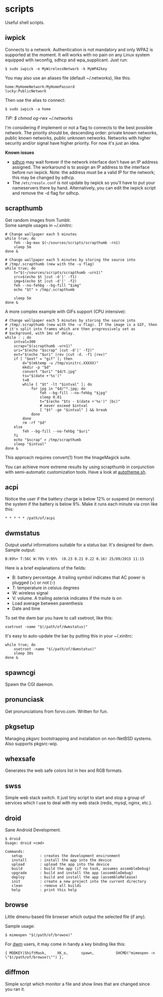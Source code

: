 scripts
=======
Useful shell scripts.

iwpick
------
Connects to a network. Authentication is not mandatory and only WPA2 is supported at the moment. It will works with no pain on any Linux system equipped with iwconfig, sdhcp and wpa_supplicant. Just run:

	$ sudo iwpick -e MyWirelessNetwork -k MyWPA2key

You may also use an aliases file (default ~/.networks), like this:

	home:MyHomeNetwork:MyHomePassord
	lucky:PublicNetwork
	
Then use the alias to connect:

	$ sudo iwpick -a home

*TIP: $ chmod og-rwx ~/.networks*

I'm considering if implement or not a flag to connects to the best possible network. The priority should be, descending order: private known networks, public known networks, public unknown networks. Networks with higher security and/or signal have higher priority. For now it's just an idea.

**Known issues**
- [sdhcp](http://git.2f30.org/sdhcp/) may wait forever if the network interface don't have an IP address assigned. The workaround is to assign an IP address to the interface before run iwpick. Note: the address must be a valid IP for the network; this may be changed by sdhcp.
- The `/etc/resolv.conf` is not update by iwpick so you'll have to put your nameservers there by hand. Alternatively, you can edit the iwpick script and remove the -d flag for sdhcp.

scrapthumb
----------
Get random images from Tumblr.  
Some sample usages in ~/.xinitrc:

	# Change wallpaper each 5 minutes 
	while true; do
		feh --bg-max $(~/sources/scripts/scrapthumb -rn1)
		sleep 5m
	done &

	# Change wallpaper each 5 minutes by storing the source into
	# /tmp/.scrapthumb (new with the -u flag)
	while true; do
		t="$(~/sources/scripts/scrapthumb -urn1)"
		src=$(echo $t |cut -d'|' -f1)
		img=$(echo $t |cut -d'|' -f2)
		feh --no-fehbg --bg-fill "$img"
		echo "$t" > /tmp/.scrapthumb

		sleep 5m
	done &

A more complex example with GIFs support (CPU intensive):

	# Change wallpaper each 5 minutes by storing the source into
	# /tmp/.scrapthumb (new with the -u flag). If the image is a GIF, then
	# it's split into frames which are then progressively set as
	# background, with 1ms of delay.
	while : ; do
		intval=300
		scrap="$(scrapthumb -urn1)"
		uri="$(echo "$scrap" |cut -d'|' -f2)"
		ext="$(echo "$uri" |rev |cut -d. -f1 |rev)"
		if [ "$ext" = "gif" ]; then
			d="$(mktemp -u /tmp/xinitrc.XXXXX)"
			mkdir -p "$d"
			convert "$uri" "$d/t.jpg"
			ts="$(date +'%s')"
			t=0
			while [ "$t" -lt "$intval" ]; do
				for jpg in "$d/"*.jpg; do
					feh --bg-fill --no-fehbg "$jpg"
					sleep 0.01
					t="$(echo "$ts - $(date +'%s')" |bc)"
					# never exceed $intval
					[ "$t" -ge "$intval" ] && break
				done
			done
			rm -rf "$d"
		else
			feh --bg-fill --no-fehbg "$uri"
		fi
		echo "$scrap" > /tmp/scrapthumb
		sleep "$intval"
	done &

This approach requires convert(1) from the ImageMagick suite.

You can achieve more extreme results by using scrapthumb in conjunction with
semi-automatic customization tools. Have a look at
[autotheme.sh](https://github.com/neeasade/autotheme.sh).

acpi
----
Notice the user if the battery charge is below 12% or suspend (in memory) the
system if the battery is below 9%. Make it runs each minute via cron like this:
```
* * * * * /path/of/acpi
```

dwmstatus
---------
Output useful informations suitable for a status bar. It's designed for dwm.
Sample output:
```
B:89%+ T:56C W:70% V:95%  (0.23 0.21 0.22 0.16) 25/09/2015 11:15
```

Here is a brief explanations of the fields:

- B: battery percentage. A trailing symbol indicates that AC power is plugged (+) or not (-)
- T: temperature in celsius degrees
- W: wireless signal
- V: volume. A trailing asterisk indicates if the mute is on
- Load average between parenthesis
- Date and time

To set the dwm bar you have to call xsetroot, like this:
```
xsetroot -name "$(/path/of/dwmstatus)"
```

It's easy to auto-update the bar by putting this in your ~/.xinitrc:
```
while true; do
	xsetroot -name "$(/path/of/dwmstatus)"
	sleep 30s
done &
```

spawncgi
--------
Spawn the CGI daemon.

pronunciask
-----------
Get pronunciations from forvo.com. Written for fun.

pkgsetup
--------
Managing pkgsrc bootstrapping and installation on non-NetBSD systems. Also
supports pkgsrc-wip.

whexsafe
--------
Generates the web safe colors list in hex and RGB formats.

swss
----
Simple web stack switch. It just tiny script to start and stop a group of
services which I use to deal with my web stack (redis, mysql, nginx, etc.).

droid
-----
Sane Android Development.

```
$ droid
Usage: droid <cmd>

Commands:
   setup        : creates the development environment
   install      : install the app into the device
   upload       : upload the app into the device
   build        : build the app (if no task, assumes assembleDebug)
   upgrade      : build and install the app (assembleDebug)
   deploy       : build and install the app (assembleRelease)
   init         : create a new project into the current directory
   clean        : remove all builds
   help         : print this help
```

browse
------
Little dmenu-based file browser which output the selected file (if any).

Sample usage:

```
$ mimeopen "$(/path/of/browse)"
```

For [dwm](http://dwm.suckless.org) users, it may come in handy a key binding
like this:

```
{ MODKEY|ShiftMask,		XK_o,      spawn,          SHCMD("mimeopen -n \"$(/path/of/browse)\"") },
```

diffmon
-------
Simple script which monitor a file and show lines that are changed since you
ran it.
